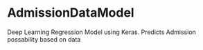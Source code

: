 # AdmissionDataModel
Deep Learning Regression Model using Keras. Predicts Admission possability based on data

